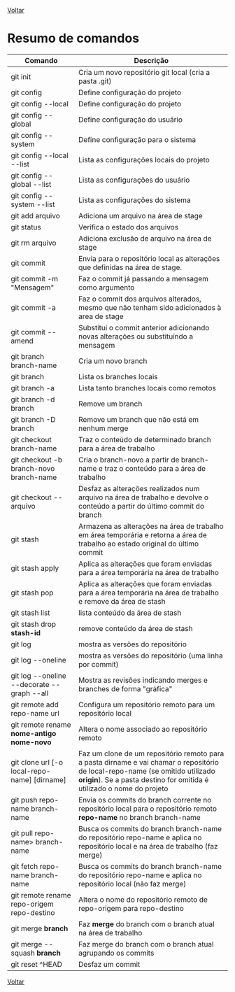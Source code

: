 [Voltar](README.md)

# Resumo de comandos

| Comando        | Descrição  |
| ------------- |-------------|
| git init | Cria um novo repositório git local (cria a pasta .git) |
| git config  | Define configuração do projeto |
| git config --local | Define configuração do projeto |
| git config --global | Define configuração do usuário |
| git config --system | Define configuração para o sistema |
| git config --local --list | Lista as configurações locais do projeto |
| git config --global --list | Lista as configurações do usuário |
| git config --system --list | Lista as configurações do sistema |
| git add arquivo | Adiciona um arquivo na área de stage |
| git status | Verifica o estado dos arquivos |
| git rm arquivo | Adiciona exclusão de arquivo na área de stage |
| git commit | Envia para o repositório local as alterações que definidas na área de stage. |
| git commit -m "Mensagem" | Faz o commit já passando a mensagem como argumento |
| git commit -a | Faz o commit dos arquivos alterados, mesmo que não tenham sido adicionados à area de stage|
| git commit --amend | Substitui o commit anterior adicionando novas alterações ou substituíndo a mensagem|
| git branch branch-name| Cria um novo branch|
| git branch | Lista os branches locais |
| git branch -a | Lista tanto branches locais como remotos|
| git branch -d branch | Remove um branch |
| git branch -D branch | Remove um branch que não está em nenhum merge |
| git checkout branch-name| Traz o conteúdo de determinado branch para a área de trabalho|
| git checkout -b branch-novo branch-name| Cria o branch-novo a partir de branch-name e traz o conteúdo para a área de trabalho|
| git checkout -- arquivo|Desfaz as alterações realizados num arquivo na área de trabalho e devolve o conteúdo a partir do último commit do branch|
| git stash | Armazena as alterações na área de trabalho em área temporária e retorna a área de trabalho ao estado original do último commit |
| git stash apply| Aplica as alterações que foram enviadas para a área temporária na área de trabalho |
| git stash pop| Aplica as alterações que foram enviadas para a área temporária na área de trabalho e remove da área de stash |
| git stash list| lista conteúdo da área de stash|
| git stash drop **stash-id**| remove conteúdo da área de stash|
| git log | mostra as versões do repositório |
| git log --oneline | mostra as versões do repositório (uma linha por commit)|
| git log --oneline --decorate --graph --all| Mostra as revisões indicando merges e branches de forma "gráfica"|
| git remote add repo-name url| Configura um repositório remoto para um repositório local|
| git remote rename **nome-antigo** **nome-novo**| Altera o nome associado ao repositório remoto|
| git clone url [-o local-repo-name] [dirname]|Faz um clone de um repositório remoto para a pasta dirname e vai chamar o repositório de local-repo-name (se omitido utilizado **origin**). Se a pasta destino for omitida é utilizado o nome do projeto|
| git push repo-name branch-name| Envia os commits do branch corrente no repositório local para o repositório remoto **repo-name** no branch branch-name|
| git pull repo-name> branch-name|Busca os commits do branch branch-name do repositório repo-name e aplica no repositório local e na área de trabalho (faz merge)|
| git fetch repo-name branch-name|Busca os commits do branch branch-name do repositório repo-name e aplica no repositório local (não faz merge)|
| git remote rename repo-origem repo-destino|Altera o nome do repositório remoto de repo-origem para repo-destino|
| git merge **branch**|Faz **merge** do branch com o branch atual na área de trabalho|
| git merge --squash **branch**|Faz merge do branch com o branch atual agrupando os commits |
| git reset ^HEAD| Desfaz um commit |

[Voltar](README.md)
